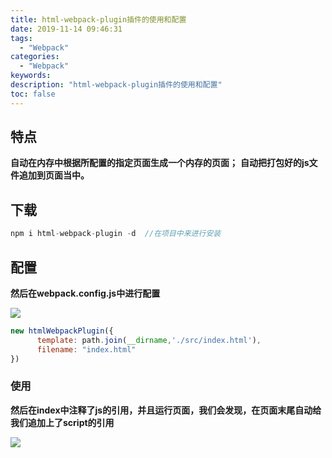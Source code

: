 ```yaml
---
title: html-webpack-plugin插件的使用和配置
date: 2019-11-14 09:46:31
tags:
  - "Webpack"
categories:
  - "Webpack"
keywords:
description: "html-webpack-plugin插件的使用和配置"
toc: false
---
```


## 特点

**自动在内存中根据所配置的指定页面生成一个内存的页面；**
**自动把打包好的js文件追加到页面当中。**

## 下载

``` js
npm i html-webpack-plugin -d  //在项目中来进行安装
```
## 配置

**然后在webpack.config.js中进行配置**

![](https://wx2.sinaimg.cn/large/ed984376ly1g8xbxp75g3j212r0eygm4.jpg)

``` js
new htmlWebpackPlugin({
      template: path.join(__dirname,'./src/index.html'), 
      filename: "index.html" 
})
```
### 使用

**然后在index中注释了js的引用，并且运行页面，我们会发现，在页面末尾自动给我们追加上了script的引用**

![](https://wx1.sinaimg.cn/large/ed984376ly1g8xbxu8fhej20h407mt8o.jpg)



